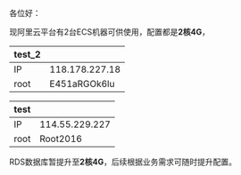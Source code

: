 各位好：

现阿里云平台有2台ECS机器可供使用，配置都是**2核4G**，


|test_2||
|---|---|
|IP|118.178.227.18|
|root|E451aRGOk6lu|

|test||
|---|---|
|IP|114.55.229.227|
|root|Root2016|



RDS数据库暂提升至**2核4G**，后续根据业务需求可随时提升配置。